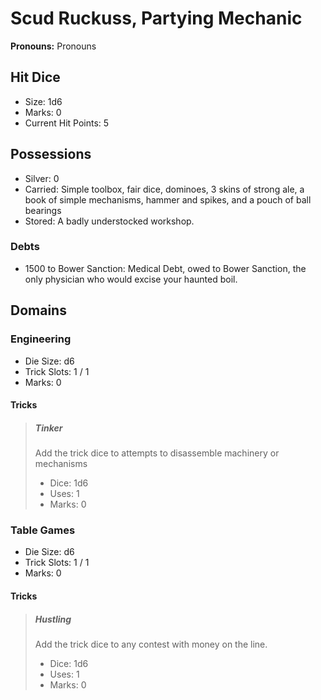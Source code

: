# Scud Ruckuss, Partying Mechanic

**Pronouns:** Pronouns

## Hit Dice

- Size: 1d6
- Marks: 0
- Current Hit Points: 5

## Possessions

- Silver: 0
- Carried: Simple toolbox, fair dice, dominoes, 3 skins of strong ale, a book of simple mechanisms, hammer and spikes, and a pouch of ball bearings
- Stored: A badly understocked workshop.

### Debts

- 1500 to Bower Sanction: Medical Debt, owed to Bower Sanction, the only physician who would excise your haunted boil.

## Domains

### Engineering

- Die Size: d6
- Trick Slots: 1 / 1
- Marks: 0

#### Tricks

> ##### Tinker
>
> Add the trick dice to attempts to disassemble machinery or mechanisms
>
> - Dice: 1d6
> - Uses: 1
> - Marks: 0

### Table Games

- Die Size: d6
- Trick Slots: 1 / 1
- Marks: 0

#### Tricks

> ##### Hustling
>
> Add the trick dice to any contest with money on the line.
>
> - Dice: 1d6
> - Uses: 1
> - Marks: 0
